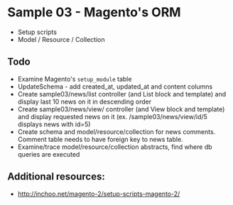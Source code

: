 # Sample 03 - Magento's ORM

* Setup scripts
* Model / Resource / Collection

## Todo
* Examine Magento's `setup_module` table
* UpdateSchema - add created_at, updated_at and content columns
* Create sample03/news/list controller (and List block and template) and display last 10 news on it in descending order
* Create sample03/news/view/ controller (and View block and template) and display requested news on it
  (ex. /sample03/news/view/id/5 displays news with id=5)
* Create schema and model/resource/collection for news comments. Comment table needs to have foreign key to news table.
* Examine/trace model/resource/collection abstracts, find where db queries are executed

## Additional resources:
* <http://inchoo.net/magento-2/setup-scripts-magento-2/>
